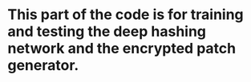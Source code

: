 # This part of the code is for training and testing the deep hashing network and the encrypted patch generator.
